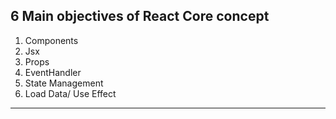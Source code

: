 ## 6 Main objectives of React Core concept
1. Components
2. Jsx
3. Props
4. EventHandler
5. State Management
6. Load Data/ Use Effect

---------------

